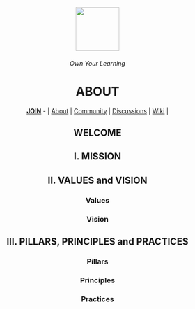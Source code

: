 <div align="center">
  <img height="100" src="https://images.unsplash.com/photo-1655720033654-a4239dd42d10?ixlib=rb-4.0.3&ixid=MnwxMjA3fDB8MHxwaG90by1wYWdlfHx8fGVufDB8fHx8&auto=format&fit=crop&w=1160&q=80"/>
  <h6>Own Your Learning</h6>
  <h1>ABOUT</h1>
  <p></p>
  <a href="https://github.com/OwnYourLearning/.github/blob/main/JOIN.md"><b>JOIN</b></a> - | <a href="https://github.com/OwnYourLearning/.github">About</a> | <a href="https://github.com/OwnYourLearning/community">Community</a> | <a href="https://github.com/orgs/OwnYourLearning/discussions">Discussions</a> | <a href="https://github.com/OwnYourLearning/community/wiki">Wiki</a>  | 
  
<h2>WELCOME</h2>

<h2>I. MISSION</h2>

<h2>II. VALUES and VISION</h2>

  <h3>Values</h3>
  <h3>Vision</h3>

<h2>III. PILLARS, PRINCIPLES and PRACTICES</h2>
  <h3>Pillars</h3>
  <h3>Principles</h3>  
  <h3>Practices</h3>
  
</div>
